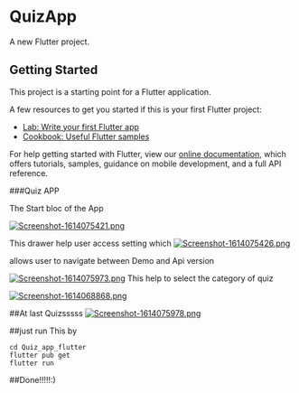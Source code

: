 # QuizApp

A new Flutter project.

## Getting Started

This project is a starting point for a Flutter application.

A few resources to get you started if this is your first Flutter project:

- [Lab: Write your first Flutter app](https://flutter.dev/docs/get-started/codelab)
- [Cookbook: Useful Flutter samples](https://flutter.dev/docs/cookbook)

For help getting started with Flutter, view our
[online documentation](https://flutter.dev/docs), which offers tutorials,
samples, guidance on mobile development, and a full API reference.

###Quiz APP 

The Start bloc of the App

[![Screenshot-1614075421.png](https://i.postimg.cc/TY48536c/Screenshot-1614075421.png)](https://postimg.cc/9rZgvVz4)

This drawer help user access setting which 
[![Screenshot-1614075426.png](https://i.postimg.cc/76xtQF46/Screenshot-1614075426.png)](https://postimg.cc/QByqFnHG)

allows user to navigate between Demo and Api version


[![Screenshot-1614075973.png](https://i.postimg.cc/J7sSVWJD/Screenshot-1614075973.png)](https://postimg.cc/NLwdmSdB)
This help to select the category of quiz

[![Screenshot-1614068868.png](https://i.postimg.cc/ZnP8tRLz/Screenshot-1614068868.png)](https://postimg.cc/4Hd7pXMW)

##At last Quizsssss
[![Screenshot-1614075978.png](https://i.postimg.cc/cHghj0jd/Screenshot-1614075978.png)](https://postimg.cc/dkFGZPwf)

##just run This by

    cd Quiz_app_flutter
    flutter pub get
    flutter run
    
##Done!!!!!:)
